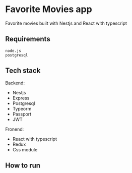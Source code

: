 # Favorite Movies app

Favorite movies built with Nestjs and React with typescript

## Requirements

```
node.js
postgresql
```

## Tech stack

Backend:

- Nestjs
- Express
- Postgresql
- Typeorm
- Passport
- JWT

Fronend:

- React with typescript
- Redux
- Css module

## How to run

